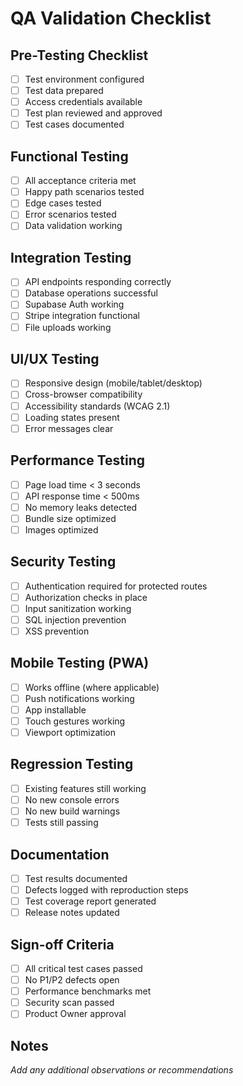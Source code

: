 # QA Validation Checklist

## Pre-Testing Checklist
- [ ] Test environment configured
- [ ] Test data prepared
- [ ] Access credentials available
- [ ] Test plan reviewed and approved
- [ ] Test cases documented

## Functional Testing
- [ ] All acceptance criteria met
- [ ] Happy path scenarios tested
- [ ] Edge cases tested
- [ ] Error scenarios tested
- [ ] Data validation working

## Integration Testing
- [ ] API endpoints responding correctly
- [ ] Database operations successful
- [ ] Supabase Auth working
- [ ] Stripe integration functional
- [ ] File uploads working

## UI/UX Testing
- [ ] Responsive design (mobile/tablet/desktop)
- [ ] Cross-browser compatibility
- [ ] Accessibility standards (WCAG 2.1)
- [ ] Loading states present
- [ ] Error messages clear

## Performance Testing
- [ ] Page load time < 3 seconds
- [ ] API response time < 500ms
- [ ] No memory leaks detected
- [ ] Bundle size optimized
- [ ] Images optimized

## Security Testing
- [ ] Authentication required for protected routes
- [ ] Authorization checks in place
- [ ] Input sanitization working
- [ ] SQL injection prevention
- [ ] XSS prevention

## Mobile Testing (PWA)
- [ ] Works offline (where applicable)
- [ ] Push notifications working
- [ ] App installable
- [ ] Touch gestures working
- [ ] Viewport optimization

## Regression Testing
- [ ] Existing features still working
- [ ] No new console errors
- [ ] No new build warnings
- [ ] Tests still passing

## Documentation
- [ ] Test results documented
- [ ] Defects logged with reproduction steps
- [ ] Test coverage report generated
- [ ] Release notes updated

## Sign-off Criteria
- [ ] All critical test cases passed
- [ ] No P1/P2 defects open
- [ ] Performance benchmarks met
- [ ] Security scan passed
- [ ] Product Owner approval

## Notes
_Add any additional observations or recommendations_